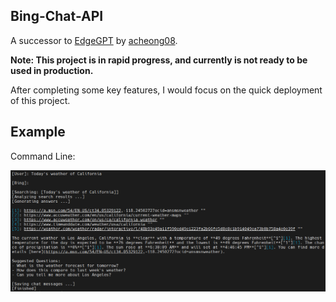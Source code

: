 ## Bing-Chat-API

A successor to [EdgeGPT](https://github.com/acheong08/EdgeGPT) by [acheong08](https://github.com/acheong08).

**Note: This project is in rapid progress, and currently is not ready to be used in production.**

After completing some key features, I would focus on the quick deployment of this project.

## Example

Command Line:

![Bing-Chat-API-CLI](./docs/bing-chat-api-cli.png)
